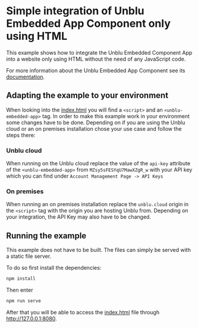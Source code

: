 # Simple integration of Unblu Embedded App Component only using HTML

This example shows how to integrate the Unblu Embedded Component App into a website only using HTML without the need of any JavaScript code.

For more information about the Unblu Embedded App Component see its [documentation](https://www.unblu.com/en/docs/latest/reference/unblu-embedded-js-api/).

## Adapting the example to your environment
When looking into the [index.html](./index.html) you will find a `<script>` and an `<unblu-embedded-app>` tag.
In order to make this example work in your environment some changes have to be done.
Depending on if you are using the Unblu cloud or an on premises installation chose your use case and follow the steps there:

### Unblu cloud
When running on the Unblu cloud replace the value of the `api-key` attribute of the `<unblu-embedded-app>` from `MZsy5sFESYqU7MawXZgR_w` with your API key which you can find under `Account Management Page -> API Keys`

### On premises
When running an on premises installation replace the `unblu.cloud` origin in the `<script>` tag with the origin you are hosting Unblu from. Depending on your integration, the API Key may also have to be changed.

## Running the example
This example does not have to be built.
The files can simply be served with a static file server.

To do so first install the dependencies:
```bash
npm install
```
Then enter
```bash
npm run serve
```
After that you will be able to access the [index.html](./index.html) file through http://127.0.0.1:8080.
